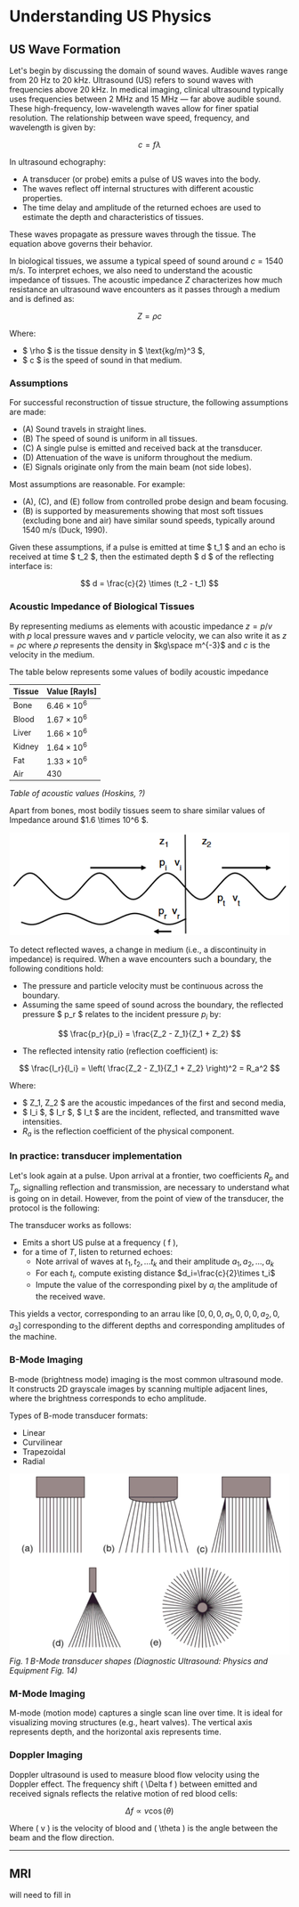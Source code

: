 # Understanding US Physics

## US Wave Formation

Let's begin by discussing the domain of sound waves. Audible waves range from 20 Hz to 20 kHz. Ultrasound (US) refers to sound waves with frequencies above 20 kHz. In medical imaging, clinical ultrasound typically uses frequencies between 2 MHz and 15 MHz — far above audible sound. These high-frequency, low-wavelength waves allow for finer spatial resolution. The relationship between wave speed, frequency, and wavelength is given by:

$$
c = f \lambda
$$

In ultrasound echography:

- A transducer (or probe) emits a pulse of US waves into the body.
- The waves reflect off internal structures with different acoustic properties.
- The time delay and amplitude of the returned echoes are used to estimate the depth and characteristics of tissues.

These waves propagate as pressure waves through the tissue. The equation above governs their behavior.

In biological tissues, we assume a typical speed of sound around $c = 1540 \, \text{m/s}$. To interpret echoes, we also need to understand the acoustic impedance of tissues. The acoustic impedance $Z$ characterizes how much resistance an ultrasound wave encounters as it passes through a medium and is defined as:

$$
Z = \rho c
$$

Where:
- $ \rho $ is the tissue density in $ \text{kg/m}^3 $,
- $ c $ is the speed of sound in that medium.

### Assumptions
For successful reconstruction of tissue structure, the following assumptions are made:

- (A) Sound travels in straight lines.
- (B) The speed of sound is uniform in all tissues.
- (C) A single pulse is emitted and received back at the transducer.
- (D) Attenuation of the wave is uniform throughout the medium.
- (E) Signals originate only from the main beam (not side lobes).

Most assumptions are reasonable. For example:
- (A), (C), and (E) follow from controlled probe design and beam focusing.
- (B) is supported by measurements showing that most soft tissues (excluding bone and air) have similar sound speeds, typically around 1540 m/s (Duck, 1990).

Given these assumptions, if a pulse is emitted at time $ t_1 $ and an echo is received at time $ t_2 $, then the estimated depth $ d $ of the reflecting interface is:

$$
d = \frac{c}{2} \times (t_2 - t_1)
$$

### Acoustic Impedance of Biological Tissues

By representing mediums as elements with acoustic impedance $z=p/v$ with $p$ local pressure waves and $v$ particle velocity, we can also write it as $z=\rho c$ where $\rho$ represents the density in $kg\space  m^{-3}$ and $c$ is the velocity in the medium.

The table below represents some values of bodily acoustic impedance

| Tissue | Value [Rayls]  | 
| ------ | ------- |
| Bone  | $6.46\times 10^6$  |  
| Blood  | $1.67\times 10^6$  |  
| Liver  | $1.66\times 10^6$  |  
| Kidney  | $1.64\times 10^6$  |  
| Fat  | $1.33\times 10^6$  |  
| Air  | $430$  |  

_Table of acoustic values (Hoskins, ?)_

Apart from bones, most bodily tissues seem to share similar values of Impedance around $1.6 \times 10^6 $.

![waves](img/waves.png)

To detect reflected waves, a change in medium (i.e., a discontinuity in impedance) is required. When a wave encounters such a boundary, the following conditions hold:

- The pressure and particle velocity must be continuous across the boundary.
- Assuming the same speed of sound across the boundary, the reflected pressure $ p_r $ relates to the incident pressure $p_i$ by:

$$
\frac{p_r}{p_i} = \frac{Z_2 - Z_1}{Z_1 + Z_2}
$$

- The reflected intensity ratio (reflection coefficient) is:

$$
\frac{I_r}{I_i} = \left( \frac{Z_2 - Z_1}{Z_1 + Z_2} \right)^2 = R_a^2
$$

Where:
- $ Z_1, Z_2 $ are the acoustic impedances of the first and second media,
- $ I_i $, $ I_r $, $ I_t $ are the incident, reflected, and transmitted wave intensities.
- $R_a$ is the reflection coefficient of the physical component.


### In practice: transducer implementation

Let's look again at a pulse. Upon arrival at a frontier, two coefficients $R_p$ and $T_p$, signalling reflection and transmission, are necessary to understand what is going on in detail. However, from the point of view of the transducer, the protocol is the following:

The transducer works as follows:
- Emits a short US pulse at a frequency \( f \),
- for a time of $T$, listen to returned echoes:
    - Note arrival of waves at $t_1,t_2,...t_k$ and their amplitude $a_1,a_2,...,a_k$
    - For each $t_i$, compute existing distance $d_i=\frac{c}{2}\times t_i$
    - Impute the value of the corresponding pixel by $a_i$ the amplitude of the received wave.

This yields a vector, corresponding to an arrau like $[0, 0, 0, a_1, 0, 0, 0, a_2, 0, a_3]$ corresponding to the different depths and corresponding amplitudes of the machine.


### B-Mode Imaging

B-mode (brightness mode) imaging is the most common ultrasound mode. It constructs 2D grayscale images by scanning multiple adjacent lines, where the brightness corresponds to echo amplitude.

Types of B-mode transducer formats:
- Linear
- Curvilinear
- Trapezoidal
- Radial

![Bmode_shapes](img/BmodeShapes.png)
_Fig. 1 B-Mode transducer shapes (Diagnostic Ultrasound: Physics and Equipment Fig. 14)_


### M-Mode Imaging

M-mode (motion mode) captures a single scan line over time. It is ideal for visualizing moving structures (e.g., heart valves). The vertical axis represents depth, and the horizontal axis represents time.

### Doppler Imaging

Doppler ultrasound is used to measure blood flow velocity using the Doppler effect. The frequency shift \( \Delta f \) between emitted and received signals reflects the relative motion of red blood cells:

$$
\Delta f \propto v \cos(\theta)
$$

Where \( v \) is the velocity of blood and \( \theta \) is the angle between the beam and the flow direction.

---

## MRI

will need to fill in 